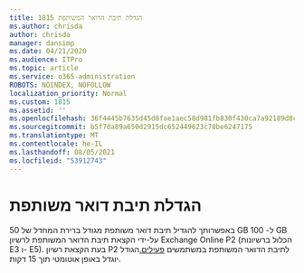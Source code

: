 ```yaml
---
title: 1815 הגדלת תיבת הדואר המשותפת
ms.author: chrisda
author: chrisda
manager: dansimp
ms.date: 04/21/2020
ms.audience: ITPro
ms.topic: article
ms.service: o365-administration
ROBOTS: NOINDEX, NOFOLLOW
localization_priority: Normal
ms.custom: 1815
ms.assetid: ''
ms.openlocfilehash: 36f4445b7635d45d8fae1aec58d981fb830f430ca7a92189d8c038e04a86ef67
ms.sourcegitcommit: b5f7da89a650d2915dc652449623c78be6247175
ms.translationtype: MT
ms.contentlocale: he-IL
ms.lasthandoff: 08/05/2021
ms.locfileid: "53912743"
---
```

# <a name="increase-the-size-of-a-shared-mailbox"></a>הגדלת תיבת דואר משותפת

באפשרותך להגדיל תיבת דואר משותפת מגודל ברירת המחדל של 50 GB ל- 100 GB על-ידי הקצאת תיבת הדואר המשותפת לרשיון Exchange Online P2 (הכלול ברשיונות E3 ו- E5). בעת הקצאת רשיון P2 לתיבת הדואר המשותפת במשתמשים [פעילים,](https://portal.office.com/adminportal/home)הגודל יוגדל באופן אוטומטי תוך 15 דקות.
